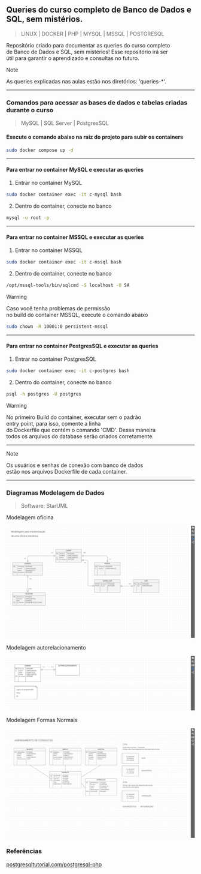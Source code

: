 ## **Queries do curso completo de Banco de Dados e SQL, sem mistérios.**
>LINUX | DOCKER | PHP | MYSQL | MSSQL | POSTGRESQL  
  
Repositório criado para documentar as queries do curso completo  
de Banco de Dados e SQL, sem mistérios! Esse repositório irá ser  
útil para garantir o aprendizado e consultas no futuro.  
  
  
>[!NOTE]
>As queries explicadas nas aulas estão nos diretórios: 'queries-*'.  
  
  
----------------------  
  
  
### **Comandos para acessar as bases de dados e tabelas criadas durante o curso**
>MySQL | SQL Server | PostgresSQL  
  
#### **Execute o comando abaixo na raiz do projeto para subir os containers**
```bash
sudo docker compose up -d
```  
  
  
----------------------  
  
  
#### **Para entrar no container MySQL e executar as queries**  
1. Entrar no container MySQL  
```bash
sudo docker container exec -it c-mysql bash
```  
  
2. Dentro do container, conecte no banco  
```bash
mysql -u root -p
```  
  
  
----------------------  
  
  
#### **Para entrar no container MSSQL e executar as queries**  
1. Entrar no container MSSQL  
```bash
sudo docker container exec -it c-mssql bash
```  
  
2. Dentro do container, conecte no banco  
```bash
/opt/mssql-tools/bin/sqlcmd -S localhost -U SA
```  
  
  
>[!Warning]
>Caso você tenha problemas de permissão  
>no build do container MSSQL, execute o comando abaixo  
```bash
sudo chown -R 10001:0 persistent-mssql
```  
  

----------------------  
  
  
#### **Para entrar no container PostgresSQL e executar as queries**   
1. Entrar no container PostgresSQL  
```bash
sudo docker container exec -it c-postgres bash
```  
  
2. Dentro do container, conecte no banco  
```bash
psql -h postgres -U postgres
```  
  
  
>[!Warning]
>No primeiro Build do container, executar sem o padrão  
>entry point, para isso, comente a linha  
>do Dockerfile que contém o comando 'CMD'. Dessa maneira  
>todos os arquivos do database serão criados corretamente.  
  
  
----------------------  
  
  
>[!NOTE]
>Os usuários e senhas de conexão com banco de dados  
>estão nos arquivos Dockerfile de cada container.  
  
  
----------------------  
  
  
### **Diagramas Modelagem de Dados**  
>Software: StarUML  
  
Modelagem oficina  
  
![Modelagem oficina](/images/oficina.png "Modelagem oficina")  
  
Modelagem autorelacionamento  
  
![Modelagem autorelacionamento](/images/autorelacionamento.png "Modelagem autorelacionamento")  
  
Modelagem Formas Normais  
  
![Modelagem Formas Normais](/images/fns.png "Modelagem Formas Normais")  
  
### **Referências**  
  
[postgresqltutorial.com/postgresql-php](https://www.postgresqltutorial.com/postgresql-php/)
